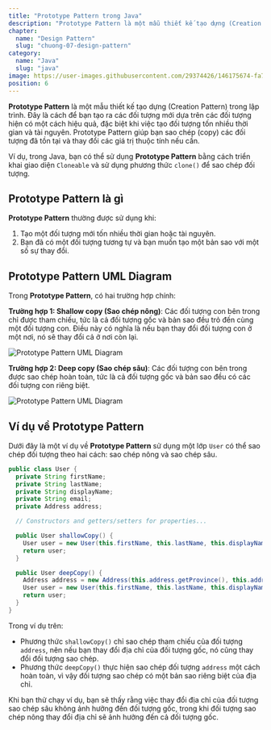 ```yaml
---
title: "Prototype Pattern trong Java"
description: "Prototype Pattern là một mẫu thiết kế tạo dựng (Creation Pattern) trong lập trình. Đây là cách để bạn tạo ra các đối tượng mới dựa trên các đối tượng hiện có một cách hiệu quả, đặc biệt khi việc tạo đối tượng tốn nhiều thời gian và tài nguyên"
chapter:
  name: "Design Pattern"
  slug: "chuong-07-design-pattern"
category:
  name: "Java"
  slug: "java"
image: https://user-images.githubusercontent.com/29374426/146175674-fa7e09f7-4e42-485e-a2b5-8c664601b203.png
position: 6
---
```


**Prototype Pattern** là một mẫu thiết kế tạo dựng (Creation Pattern) trong lập trình. Đây là cách để bạn tạo ra các đối tượng mới dựa trên các đối tượng hiện có một cách hiệu quả, đặc biệt khi việc tạo đối tượng tốn nhiều thời gian và tài nguyên. Prototype Pattern giúp bạn sao chép (copy) các đối tượng đã tồn tại và thay đổi các giá trị thuộc tính nếu cần.

Ví dụ, trong Java, bạn có thể sử dụng **Prototype Pattern** bằng cách triển khai giao diện `Cloneable` và sử dụng phương thức `clone()` để sao chép đối tượng.

## Prototype Pattern là gì

**Prototype Pattern** thường được sử dụng khi:

1. Tạo một đối tượng mới tốn nhiều thời gian hoặc tài nguyên.
2. Bạn đã có một đối tượng tương tự và bạn muốn tạo một bản sao với một số sự thay đổi.

## Prototype Pattern UML Diagram

Trong **Prototype Pattern**, có hai trường hợp chính:

**Trường hợp 1: Shallow copy (Sao chép nông)**: Các đối tượng con bên trong chỉ được tham chiếu, tức là cả đối tượng gốc và bản sao đều trỏ đến cùng một đối tượng con. Điều này có nghĩa là nếu bạn thay đổi đối tượng con ở một nơi, nó sẽ thay đổi cả ở nơi còn lại.

![Prototype Pattern UML Diagram](https://github.com/techmely/hoc-lap-trinh/assets/29374426/9e1bf1ab-0e37-4bb0-a79d-e6f4e2428f5e)

**Trường hợp 2: Deep copy (Sao chép sâu)**: Các đối tượng con bên trong được sao chép hoàn toàn, tức là cả đối tượng gốc và bản sao đều có các đối tượng con riêng biệt.

![Prototype Pattern UML Diagram](https://github.com/techmely/hoc-lap-trinh/assets/29374426/8052e2eb-c4d6-40b1-a03c-3279cd31af55)

## Ví dụ về Prototype Pattern

Dưới đây là một ví dụ về **Prototype Pattern** sử dụng một lớp `User` có thể sao chép đối tượng theo hai cách: sao chép nông và sao chép sâu.

```java
public class User {
  private String firstName;
  private String lastName;
  private String displayName;
  private String email;
  private Address address;

  // Constructors and getters/setters for properties...

  public User shallowCopy() {
    User user = new User(this.firstName, this.lastName, this.displayName, this.email, this.address);
    return user;
  }

  public User deepCopy() {
    Address address = new Address(this.address.getProvince(), this.address.getDistrict(), this.address.getStreet());
    User user = new User(this.firstName, this.lastName, this.displayName, this.email, address);
    return user;
  }
}
```

Trong ví dụ trên:

- Phương thức `shallowCopy()` chỉ sao chép tham chiếu của đối tượng `address`, nên nếu bạn thay đổi địa chỉ của đối tượng gốc, nó cũng thay đổi đối tượng sao chép.
- Phương thức `deepCopy()` thực hiện sao chép đối tượng `address` một cách hoàn toàn, vì vậy đối tượng sao chép có một bản sao riêng biệt của địa chỉ.

Khi bạn thử chạy ví dụ, bạn sẽ thấy rằng việc thay đổi địa chỉ của đối tượng sao chép sâu không ảnh hưởng đến đối tượng gốc, trong khi đối tượng sao chép nông thay đổi địa chỉ sẽ ảnh hưởng đến cả đối tượng gốc.
